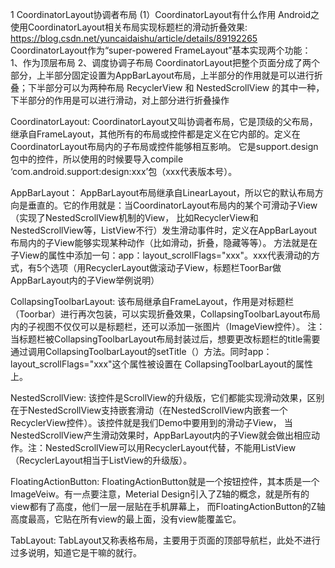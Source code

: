 1 CoordinatorLayout协调者布局
(1）CoordinatorLayout有什么作用
Android之使用CoordinatorLayout相关布局实现标题栏的滑动折叠效果: https://blog.csdn.net/yuncaidaishu/article/details/89192265
CoordinatorLayout作为“super-powered FrameLayout”基本实现两个功能：
1、作为顶层布局
2、调度协调子布局
CoordinatorLayout把整个页面分成了两个部分，上半部分固定设置为AppBarLayout布局，上半部分的作用就是可以进行折叠；下半部分可以为两种布局 RecyclerView 和 NestedScrollView 的其中一种，
下半部分的作用是可以进行滑动，对上部分进行折叠操作

CoordinatorLayout:
CoordinatorLayout又叫协调者布局，它是顶级的父布局，继承自FrameLayout，其他所有的布局或控件都是定义在它内部的。定义在CoordinatorLayout布局内的子布局或控件能够相互影响。
它是support.design包中的控件，所以使用的时候要导入compile ‘com.android.support:design:xxx’包（xxx代表版本号）。

AppBarLayout：
AppBarLayout布局继承自LinearLayout，所以它的默认布局方向是垂直的。它的作用就是：当CoordinatorLayout布局内的某个可滑动子View（实现了NestedScrollView机制的View，
比如RecyclerView和NestedScrollView等，ListView不行）发生滑动事件时，定义在AppBarLayout布局内的子View能够实现某种动作（比如滑动，折叠，隐藏等等）。
方法就是在子View的属性中添加一句：app：layout_scrollFlags="xxx"。xxx代表滑动的方式，有5个选项（用RecyclerLayout做滚动子View，标题栏ToorBar做AppBarLayout内的子View举例说明）

CollapsingToolbarLayout:
该布局继承自FrameLayout，作用是对标题栏（Toorbar）进行再次包装，可以实现折叠效果，CollapsingToolbarLayout布局内的子视图不仅仅可以是标题栏，还可以添加一张图片（ImageView控件）。
注：当标题栏被CollapsingToolbarLayout布局封装过后，想要更改标题栏的title需要通过调用CollapsingToolbarLayout的setTitle（）方法。同时app：layout_scrollFlags="xxx"这个属性被设置在
CollapsingToolbarLayout的属性上。

NestedScrollView:
该控件是ScrollView的升级版，它们都能实现滑动效果，区别在于NestedScrollView支持嵌套滑动（在NestedScrollView内嵌套一个RecyclerView控件）。该控件就是我们Demo中要用到的滑动子View，
当NestedScrollView产生滑动效果时，AppBarLayout内的子View就会做出相应动作。注：NestedScrollView可以用RecyclerLayout代替，不能用ListView（RecyclerLayout相当于ListView的升级版）。

FloatingActionButton:
FloatingActionButton就是一个按钮控件，其本质是一个ImageVeiw。有一点要注意，Meterial Design引入了Z轴的概念，就是所有的view都有了高度，他们一层一层贴在手机屏幕上，
而FloatingActionButton的Z轴高度最高，它贴在所有view的最上面，没有view能覆盖它。

TabLayout:
TabLayout又称表格布局，主要用于页面的顶部导航栏，此处不进行过多说明，知道它是干嘛的就行。
